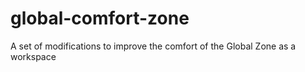 # global-comfort-zone
A set of modifications to improve the comfort of the Global Zone as a workspace
